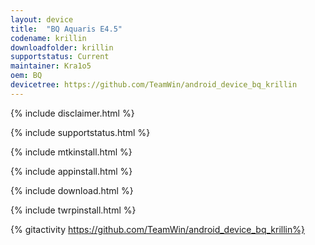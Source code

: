 ```yaml
---
layout: device
title:  "BQ Aquaris E4.5"
codename: krillin
downloadfolder: krillin
supportstatus: Current
maintainer: Kra1o5
oem: BQ
devicetree: https://github.com/TeamWin/android_device_bq_krillin
---
```


{% include disclaimer.html %}

{% include supportstatus.html %}

{% include mtkinstall.html %}

{% include appinstall.html %}

{% include download.html %}

{% include twrpinstall.html %}

{% gitactivity  https://github.com/TeamWin/android_device_bq_krillin%}
